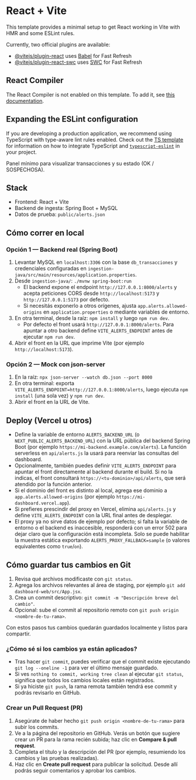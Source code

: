 # React + Vite

This template provides a minimal setup to get React working in Vite with HMR and some ESLint rules.

Currently, two official plugins are available:

- [@vitejs/plugin-react](https://github.com/vitejs/vite-plugin-react/blob/main/packages/plugin-react) uses [Babel](https://babeljs.io/) for Fast Refresh
- [@vitejs/plugin-react-swc](https://github.com/vitejs/vite-plugin-react/blob/main/packages/plugin-react-swc) uses [SWC](https://swc.rs/) for Fast Refresh

## React Compiler

The React Compiler is not enabled on this template. To add it, see [this documentation](https://react.dev/learn/react-compiler/installation).

## Expanding the ESLint configuration

If you are developing a production application, we recommend using TypeScript with type-aware lint rules enabled. Check out the [TS template](https://github.com/vitejs/vite/tree/main/packages/create-vite/template-react-ts) for information on how to integrate TypeScript and [`typescript-eslint`](https://typescript-eslint.io) in your project.


Panel mínimo para visualizar transacciones y su estado (OK / SOSPECHOSA).

## Stack
- Frontend: React + Vite
- Backend de ingesta: Spring Boot + MySQL
- Datos de prueba: `public/alerts.json`

## Cómo correr en local

### Opción 1 — Backend real (Spring Boot)
1. Levantar MySQL en `localhost:3306` con la base `db_transacciones` y credenciales configuradas en `ingestion-java/src/main/resources/application.properties`.
2. Desde `ingestion-java/`: `./mvnw spring-boot:run`
   * El backend expone el endpoint `http://127.0.0.1:8000/alerts` y acepta peticiones CORS desde `http://localhost:5173` y `http://127.0.0.1:5173` por defecto.
   * Si necesitás exponerlo a otros orígenes, ajusta `app.alerts.allowed-origins` en `application.properties` o mediante variables de entorno.
3. En otra terminal, desde la raíz: `npm install` y luego `npm run dev`.
   * Por defecto el front usará `http://127.0.0.1:8000/alerts`. Para apuntar a otro backend define `VITE_ALERTS_ENDPOINT` antes de ejecutar `npm run dev`.
4. Abrir el front en la URL que imprime Vite (por ejemplo `http://localhost:5173`).

### Opción 2 — Mock con json-server
1. En la raíz: `npx json-server --watch db.json --port 8000`
2. En otra terminal: exporta `VITE_ALERTS_ENDPOINT=http://127.0.0.1:8000/alerts`, luego ejecuta `npm install` (una sola vez) y `npm run dev`.
3. Abrir el front en la URL de Vite.

## Deploy (Vercel u otros)

- Define la variable de entorno `ALERTS_BACKEND_URL` (o `NEXT_PUBLIC_ALERTS_BACKEND_URL`) con la URL pública del backend Spring Boot (por ejemplo `https://mi-backend.example.com/alerts`). La función serverless en `api/alerts.js` la usará para reenviar las consultas del dashboard.
- Opcionalmente, también puedes definir `VITE_ALERTS_ENDPOINT` para apuntar el front directamente al backend durante el build. Si no la indicas, el front consultará `https://<tu-dominio>/api/alerts`, que será atendido por la función anterior.
- Si el dominio del front es distinto al local, agrega ese dominio a `app.alerts.allowed-origins` (por ejemplo `https://mi-dashboard.vercel.app`).
- Si prefieres prescindir del proxy en Vercel, elimina `api/alerts.js` y define `VITE_ALERTS_ENDPOINT` con la URL final antes de desplegar.
- El proxy ya no sirve datos de ejemplo por defecto; si falta la variable de entorno o el backend es inaccesible, responderá con un error 502 para dejar claro que la configuración está incompleta. Solo se puede habilitar la muestra estática exportando `ALERTS_PROXY_FALLBACK=sample` (o valores equivalentes como `true`/`on`).

## Cómo guardar tus cambios en Git
1. Revisa qué archivos modificaste con `git status`.
2. Agrega los archivos relevantes al área de staging, por ejemplo `git add dashboard-web/src/App.jsx`.
3. Crea un commit descriptivo: `git commit -m "Descripción breve del cambio"`.
4. Opcional: sube el commit al repositorio remoto con `git push origin <nombre-de-tu-rama>`.

Con estos pasos tus cambios quedarán guardados localmente y listos para compartir.

### ¿Cómo sé si los cambios ya están aplicados?
- Tras hacer `git commit`, puedes verificar que el commit existe ejecutando `git log --oneline -1` para ver el último mensaje guardado.
- Si ves `nothing to commit, working tree clean` al ejecutar `git status`, significa que todos los cambios locales están registrados.
- Si ya hiciste `git push`, la rama remota también tendrá ese commit y podrás revisarlo en GitHub.

### Crear un Pull Request (PR)
1. Asegúrate de haber hecho `git push origin <nombre-de-tu-rama>` para subir los commits.
2. Ve a la página del repositorio en GitHub. Verás un botón que sugiere crear un PR para la rama recién subida; haz clic en **Compare & pull request**.
3. Completa el título y la descripción del PR (por ejemplo, resumiendo los cambios y las pruebas realizadas).
4. Haz clic en **Create pull request** para publicar la solicitud. Desde allí podrás seguir comentarios y aprobar los cambios.
